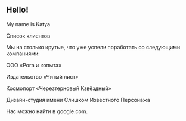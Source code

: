 ## Hello!

My name is Katya

Список клиентов

Мы на столько крутые, что уже успели поработать со следующими компаниями:

ООО «Рога и копыта»

Издательство «Читый лист»

Космопорт «Черезтерновый Кзвёздный»

Дизайн-студия имени Слишком Известного Персонажа

Нас можно найти в google.com.